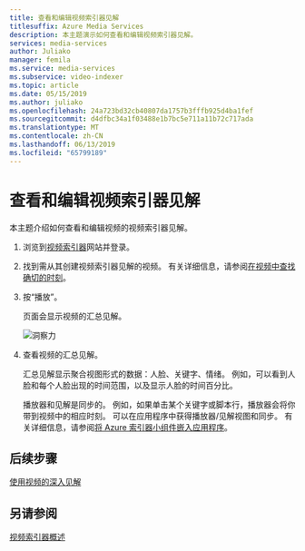 ```yaml
---
title: 查看和编辑视频索引器见解
titlesuffix: Azure Media Services
description: 本主题演示如何查看和编辑视频索引器见解。
services: media-services
author: Juliako
manager: femila
ms.service: media-services
ms.subservice: video-indexer
ms.topic: article
ms.date: 05/15/2019
ms.author: juliako
ms.openlocfilehash: 24a723bd32cb40807da1757b3fffb925d4ba1fef
ms.sourcegitcommit: d4dfbc34a1f03488e1b7bc5e711a11b72c717ada
ms.translationtype: MT
ms.contentlocale: zh-CN
ms.lasthandoff: 06/13/2019
ms.locfileid: "65799189"
---
```

# <a name="view-and-edit-video-indexer-insights"></a>查看和编辑视频索引器见解

本主题介绍如何查看和编辑视频的视频索引器见解。

1. 浏览到[视频索引器](https://www.videoindexer.ai/)网站并登录。
2. 找到需从其创建视频索引器见解的视频。 有关详细信息，请参阅[在视频中查找确切的时刻](video-indexer-search.md)。
3. 按“播放”。 

    页面会显示视频的汇总见解。 

    ![洞察力](./media/video-indexer-view-edit/video-indexer-summarized-insights.png)

4. 查看视频的汇总见解。 

    汇总见解显示聚合视图形式的数据：人脸、关键字、情绪。 例如，可以看到人脸和每个人脸出现的时间范围，以及显示人脸的时间百分比。

    播放器和见解是同步的。 例如，如果单击某个关键字或脚本行，播放器会将你带到视频中的相应时刻。 可以在应用程序中获得播放器/见解视图和同步。 有关详细信息，请参阅[将 Azure 索引器小组件嵌入应用程序](video-indexer-embed-widgets.md)。 

## <a name="next-steps"></a>后续步骤

[使用视频的深入见解](use-editor-create-project.md)

## <a name="see-also"></a>另请参阅

[视频索引器概述](video-indexer-overview.md)


